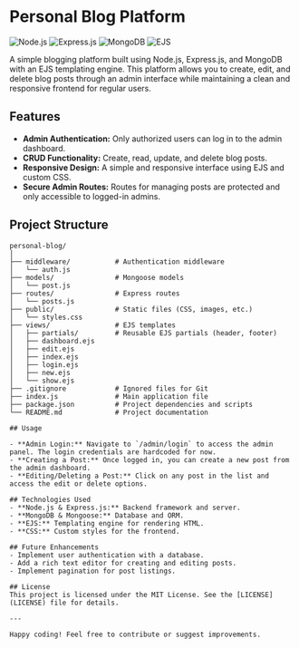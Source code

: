 # Personal Blog Platform

![Node.js](https://img.shields.io/badge/Node.js-339933?style=for-the-badge&logo=nodedotjs&logoColor=white)
![Express.js](https://img.shields.io/badge/Express.js-404D59?style=for-the-badge)
![MongoDB](https://img.shields.io/badge/MongoDB-47A248?style=for-the-badge&logo=mongodb&logoColor=white)
![EJS](https://img.shields.io/badge/EJS-333333?style=for-the-badge&logo=javascript&logoColor=white)

A simple blogging platform built using Node.js, Express.js, and MongoDB with an EJS templating engine. This platform allows you to create, edit, and delete blog posts through an admin interface while maintaining a clean and responsive frontend for regular users.

## Features

-   **Admin Authentication:** Only authorized users can log in to the admin dashboard.
-   **CRUD Functionality:** Create, read, update, and delete blog posts.
-   **Responsive Design:** A simple and responsive interface using EJS and custom CSS.
-   **Secure Admin Routes:** Routes for managing posts are protected and only accessible to logged-in admins.

## Project Structure

```plaintext
personal-blog/
│
├── middleware/           # Authentication middleware
│   └── auth.js
├── models/               # Mongoose models
│   └── post.js
├── routes/               # Express routes
│   └── posts.js
├── public/               # Static files (CSS, images, etc.)
│   └── styles.css
├── views/                # EJS templates
│   ├── partials/         # Reusable EJS partials (header, footer)
│   ├── dashboard.ejs
│   ├── edit.ejs
│   ├── index.ejs
│   ├── login.ejs
│   ├── new.ejs
│   └── show.ejs
├── .gitignore            # Ignored files for Git
├── index.js              # Main application file
├── package.json          # Project dependencies and scripts
└── README.md             # Project documentation

## Usage

- **Admin Login:** Navigate to `/admin/login` to access the admin panel. The login credentials are hardcoded for now.
- **Creating a Post:** Once logged in, you can create a new post from the admin dashboard.
- **Editing/Deleting a Post:** Click on any post in the list and access the edit or delete options.

## Technologies Used
- **Node.js & Express.js:** Backend framework and server.
- **MongoDB & Mongoose:** Database and ORM.
- **EJS:** Templating engine for rendering HTML.
- **CSS:** Custom styles for the frontend.

## Future Enhancements
- Implement user authentication with a database.
- Add a rich text editor for creating and editing posts.
- Implement pagination for post listings.

## License
This project is licensed under the MIT License. See the [LICENSE](LICENSE) file for details.

---

Happy coding! Feel free to contribute or suggest improvements.
```
